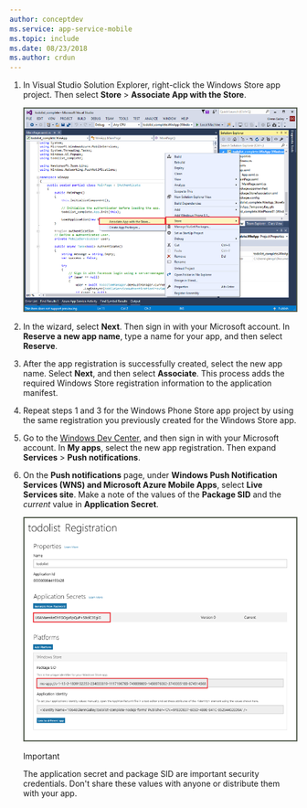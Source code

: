 ```yaml
---
author: conceptdev
ms.service: app-service-mobile
ms.topic: include
ms.date: 08/23/2018
ms.author: crdun
---
```


1. In Visual Studio Solution Explorer, right-click the Windows Store app project. Then select **Store** > **Associate App with the Store**.

    ![Associate app with Windows Store](./media/app-service-mobile-register-wns/notification-hub-associate-win8-app.png)
2. In the wizard, select **Next**. Then sign in with your Microsoft account. In **Reserve a new app name**, type a name for your app, and then select **Reserve**.
3. After the app registration is successfully created, select the new app name. Select **Next**, and then select **Associate**. This process adds the required Windows Store registration information to the application manifest.
4. Repeat steps 1 and 3 for the Windows Phone Store app project by using the same registration you previously created for the Windows Store app.  
5. Go to the [Windows Dev Center](https://dev.windows.com/en-us/overview), and then sign in with your Microsoft account. In **My apps**, select the new app registration. Then expand **Services** > **Push notifications**.
6. On the **Push notifications** page, under **Windows Push Notification Services (WNS) and Microsoft Azure Mobile Apps**,  select **Live Services site**.  Make a note of the values of the **Package SID** and the *current*  value in **Application Secret**. 

    ![App setting in the developer center](./media/app-service-mobile-register-wns/mobile-services-win8-app-push-auth.png)

   > [!IMPORTANT]
   > The application secret and package SID are important security credentials. Don't share these values with anyone or distribute them with your app.
   >
   >
